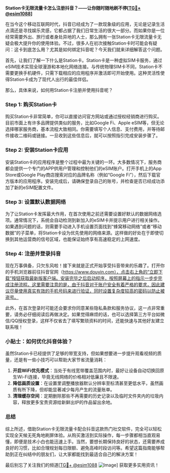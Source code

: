**Station卡无限流量卡怎么注册抖音？——让你随时随地刷不停[[TG💪+ @esim1088](https://t.me/s/esim1088)]**

在当今这个移动互联网时代，抖音已经成为了一款现象级的应用，无论是记录生活点滴还是寻找娱乐灵感，它都占据了我们日常生活的很大一部分。而如果你是一位经常需要外出、旅行或者身处异地的人士，那么拥有一张Station卡无限流量卡无疑会极大提升你的使用体验。不过，很多人在初次接触Station卡时可能会有疑问：这卡到底怎么用？尤其是如何绑定抖音呢？今天我们就来详细解答这个问题。

首先，让我们了解一下什么是Station卡。Station卡是一种虚拟SIM卡服务，通过eSIM技术实现全球漫游和本地化网络连接。与传统物理SIM卡不同，Station卡不需要更换手机硬件，只需下载相应的应用程序并激活即可开始使用。这种灵活性使得Station卡成为了现代人出行的最佳伴侣。

那么，具体来说，如何用Station卡注册并使用抖音呢？

### Step 1: 购买Station卡

购买Station卡非常简单，你可以直接访问官方网站或通过授权经销商进行购买。目前市面上有许多品牌提供类似的服务，比如Google Fi、Apple eSIM等，但无论选择哪家服务商，基本流程大致相同。你需要填写个人信息、支付费用，并等待邮件接收二维码或链接。一旦收到这些信息后，就可以按照指引完成安装步骤了。

### Step 2: 安装Station卡应用

安装Station卡的应用程序是整个过程中最为关键的一环。大多数情况下，服务商都会提供一个专门的APP供用户管理和控制他们的eSIM账户。打开手机上的App Store或Google Play商店搜索对应的品牌名称（例如“Google Fi”），然后下载官方版本的应用程序。安装完成后，请确保登录自己的账号，并检查是否已经成功添加了新的eSIM配置文件。

### Step 3: 设置默认数据网络

为了让Station卡发挥最大作用，在首次使用之前还需要设置好默认的数据网络选项。通常情况下，系统会自动检测到新加入的eSIM卡并提示用户进行相关操作。如果遇到问题的话，则需要手动进入手机设置页面找到“蜂窝移动网络”或者“移动数据”的子菜单，将Station卡设为优先使用的网络来源。这样做的好处在于即使切换到其他运营商的信号区域，也能保证始终享有高速稳定的上网速度。

### Step 4: 注册并登录抖音

现在万事俱备，只欠东风啦！接下来就是正式开始享受抖音带来的乐趣了。打开你的手机浏览器前往抖音官网（https://www.douyin.com），点击右上角的“立即下载”按钮获取最新版客户端。安装完毕之后启动程序，按照屏幕上的指示一步步完成注册流程。这里需要注意的是，由于抖音对于账户安全有着严格的要求，因此建议尽量使用真实有效的手机号码来进行验证，同时设置复杂度较高的密码以防止被盗号。

此外，在首次登录时可能还会要求你同意某些隐私条款和服务协议，这一点非常重要，请务必仔细阅读后再做决定。如果觉得麻烦的话，也可以选择第三方平台如微信/QQ授权登录，这样不仅省去了填写繁琐资料的时间，还能快速与其他好友建立联系哦！

### 小贴士：如何优化抖音体验？

虽然Station卡已经提供了足够的带宽支持，但如果想要进一步提升观看视频的质量，还是有一些小技巧可以帮助大家节省流量消耗：

1. **开启WiFi优先模式**：当处于有线宽带覆盖范围内时，最好让设备自动切换回原生Wi-Fi连接，毕竟无线网络的价格相对低廉且不限速。
2. **降低画质设置**：在设置里调整播放器默认分辨率至标清甚至更低水平，虽然画质有所下降，但却能显著减少每月产生的流量账单。
3. **清理缓存空间**：定期删除那些不再需要的历史记录以及临时文件夹内的垃圾内容，释放更多宝贵资源给新鲜出炉的作品留出余地。

### 总结

综上所述，借助Station卡无限流量卡配合抖音这款热门社交软件，完全可以轻松实现全天候无死角地刷屏体验。从购买激活到实际操作，每一步骤都相当直观易懂，即便是技术小白也能迅速上手。当然，要想长期保持良好的状态，还需要养成良好的习惯，比如合理规划每日限额、避免高峰时段访问等。希望这篇指南能够帮助到正在纠结中的朋友们，让大家都能找到最适合自己的解决方案！

最后别忘了关注我们的频道[[TG💪+ @esim1088](https://t.me/s/esim1088) ![Image](https://i.postimg.cc/4NQfJmqS/Snipaste-2025-05-13-00-14-12.png)] 获取更多实用资讯！